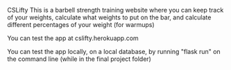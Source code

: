 CSLifty
This is a barbell strength training website where you can keep track of your weights, calculate what
weights to put on the bar, and calculate different percentages of your weight (for warmups)

You can test the app at cslifty.herokuapp.com

You can test the app locally, on a local database, by running "flask run" on the command line
(while in the final project folder)
